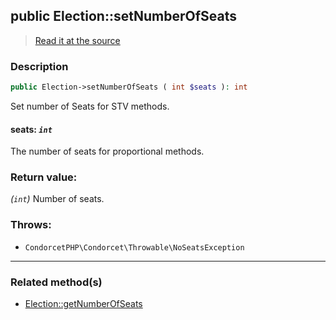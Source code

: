 ## public Election::setNumberOfSeats

> [Read it at the source](https://github.com/julien-boudry/Condorcet/blob/master/src/Election.php#L384)

### Description    

```php
public Election->setNumberOfSeats ( int $seats ): int
```

Set number of Seats for STV methods.
    

#### **seats:** *`int`*   
The number of seats for proportional methods.    


### Return value:   

*(`int`)* Number of seats.



### Throws:   

* ```CondorcetPHP\Condorcet\Throwable\NoSeatsException```

---------------------------------------

### Related method(s)      

* [Election::getNumberOfSeats](/Docs/ApiReferences/Election%20Class/public%20Election--getNumberOfSeats.md)    
